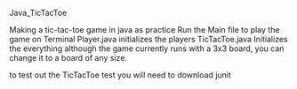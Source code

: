 Java_TicTacToe

Making a tic-tac-toe game in java as practice Run the Main file to play the game on Terminal Player.java initializes the players TicTacToe.java Initializes the everything although the game currently runs with a 3x3 board, you can change it to a board of any size.

to test out the TicTacToe test you will need to download junit
